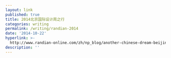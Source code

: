 ```yaml
---
layout: link
published: true
title: 2014北京国际设计周之行
categories: writing
permalink: /writing/randian-2014
date: '2014-10-22'
hyperlink: >-
  http://www.randian-online.com/zh/np_blog/another-chinese-dream-beijing-design-week-2014/
description: ''
---
```


